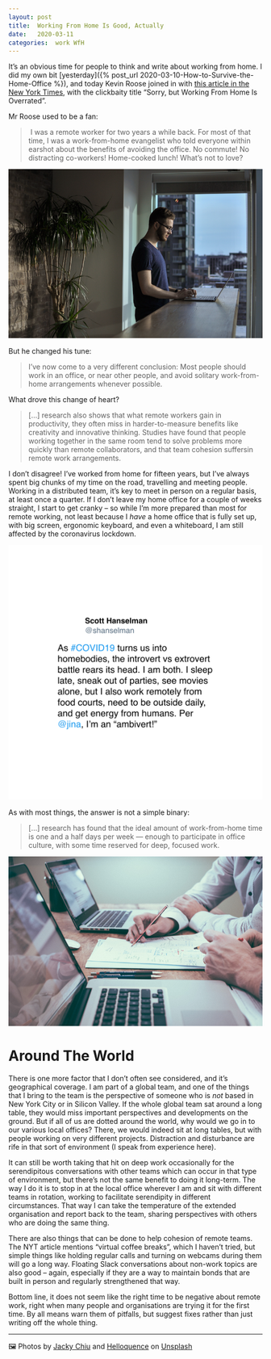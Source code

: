 ```yaml
---
layout: post
title:  Working From Home Is Good, Actually 
date:   2020-03-11 
categories:  work WfH 
---
```


It’s an obvious time for people to think and write about working from home. I did my own bit [yesterday]({% post_url 2020-03-10-How-to-Survive-the-Home-Office %}), and today Kevin Roose joined in with [this article in the New York Times](), with the clickbaity title “Sorry, but Working From Home Is Overrated”. 

Mr Roose used to be a fan:

> I was a remote worker for two years a while back. For most of that time, I was a work-from-home evangelist who told everyone within earshot about the benefits of avoiding the office. No commute! No distracting co-workers! Home-cooked lunch! What’s not to love?

![](/images/unknown_filename.496.png)

But he changed his tune:

> I’ve now come to a very different conclusion: Most people should work in an office, or near other people, and avoid solitary work-from-home arrangements whenever possible.

What drove this change of heart?

> […] research also shows that what remote workers gain in productivity, they often miss in harder-to-measure benefits like creativity and innovative thinking. Studies have found that people working together in the same room tend to solve problems more quickly than remote collaborators, and that team cohesion suffersin remote work arrangements.

I don’t disagree! I’ve worked from home for fifteen years, but I’ve always spent big chunks of my time on the road, travelling and meeting people. Working in a distributed team, it’s key to meet in person on a regular basis, at least once a quarter. If I don’t leave my home office for a couple of weeks straight, I start to get cranky – so while I’m more prepared than most for remote working, not least because I *have* a home office that is fully set up, with big screen, ergonomic keyboard, and even a whiteboard, I am still affected by the coronavirus lockdown.

![](/images/tweet-1237657299008667648.png)

As with most things, the answer is not a simple binary:

> […] research has found that the ideal amount of work-from-home time is one and a half days per week — enough to participate in office culture, with some time reserved for deep, focused work.

![](/images/unknown_filename.495.png)

# Around The World

There is one more factor that I don’t often see considered, and it’s geographical coverage. I am part of a global team, and one of the things that I bring to the team is the perspective of someone who is *not* based in New York City or in Silicon Valley. If the whole global team sat around a long table, they would miss important perspectives and developments on the ground. But if all of us are dotted around the world, why would we go in to our various local offices? There, we would indeed sit at long tables, but with people working on very different projects. Distraction and disturbance are rife in that sort of environment (I speak from experience here). 

It can still be worth taking that hit on deep work occasionally for the serendipitous conversations with other teams which can occur in that type of environment, but there’s not the same benefit to doing it long-term. The way I do it is to stop in at the local office wherever I am and sit with different teams in rotation, working to facilitate serendipity in different circumstances. That way I can take the temperature of the extended organisation and report back to the team, sharing perspectives with others who are doing the same thing.

There are also things that can be done to help cohesion of remote teams. The NYT article mentions “virtual coffee breaks”, which I haven’t tried, but simple things like holding regular calls and turning on webcams during them will go a long way. Floating Slack conversations about non-work topics are also good – again, especially if they are a way to maintain bonds that are built in person and regularly strengthened that way.

Bottom line, it does not seem like the right time to be negative about remote work, right when many people and organisations are trying it for the first time. By all means warn them of pitfalls, but suggest fixes rather than just writing off the whole thing.

***
🖼️ Photos by [Jacky Chiu](https://unsplash.com/@jackychiu) and [Helloquence](https://helloquence.com) on [Unsplash](https://unsplash.com)

                                                
